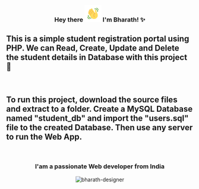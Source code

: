 <h3 align="center">
    Hey there
    <img src="wave.gif" 
         alt="Waving hand gif"
         height="45"
         width="45" />
    I'm Bharath! ✨
</h3>


## This is a simple student registration portal using PHP. We can Read, Create, Update and Delete the student details in Database with this project 🚀

<br>


## To run this project, download the source files and extract to a folder. Create a MySQL Database named "student_db" and import the "users.sql" file to the created Database. Then use any server to run the Web App.

<br>



<h3 align="center">I'am a passionate Web developer from India</h3>


<p align="center"><img  src="https://github-readme-streak-stats.herokuapp.com/?user=bharath-designer" alt="bharath-designer" /></p>
